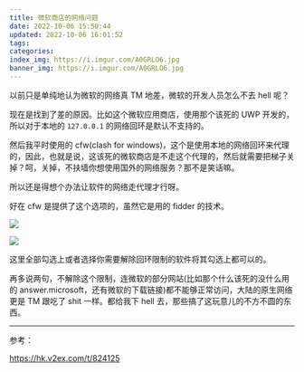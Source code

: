 ```yaml
---
title: 微软商店的网络问题
date: 2022-10-06 15:50:44
updated: 2022-10-06 16:01:52
tags:
categories:
index_img: https://i.imgur.com/A0GRLO6.jpg
banner_img: https://i.imgur.com/A0GRLO6.jpg
---
```


以前只是单纯地认为微软的网络真 TM 地差，微软的开发人员怎么不去 hell 呢？

现在是找到了差的原因。比如这个微软应用商店，使用那个该死的 UWP 开发的，所以对于本地的 `127.0.0.1` 的网络回环是默认不支持的。

然后我平时使用的 cfw(clash for windows)，这个是使用本地的网络回环来代理的，因此，也就是说，这该死的微软商店是不走这个代理的，然后就需要把梯子关掉？呵，关掉，不扶墙你想使用国外的网络服务？那不是笑话嘛。

所以还是得想个办法让软件的网络走代理才行呀。

好在 cfw 是提供了这个选项的，虽然它是用的 fidder 的技术。

![](https://i.imgur.com/ZV064bh.png)

![](https://i.imgur.com/eTsmGjj.png)

这里全部勾选上或者选择你需要解除回环限制的软件将其勾选上都可以的。

再多说两句，不解除这个限制，连微软的部分网站(比如那个什么该死的没什么用的 answer.microsoft，还有微软的下载链接)都不能够正常访问，大陆的原生网络更是 TM 跟吃了 shit 一样。都给我下 hell 去，那些搞了这玩意儿的不方不圆的东西。

---

参考：

<https://hk.v2ex.com/t/824125>
